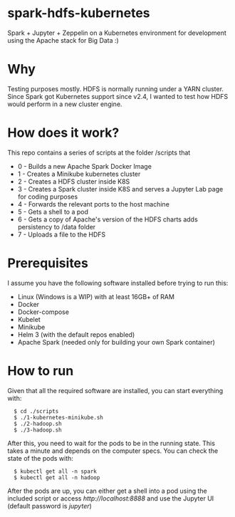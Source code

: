 # spark-hdfs-kubernetes
Spark + Jupyter + Zeppelin on a Kubernetes environment for development using the Apache stack for Big Data :)

# Why
Testing purposes mostly. HDFS is normally running under a YARN cluster. Since Spark got Kubernetes support since v2.4, I wanted to test how HDFS would perform in a new cluster engine.

# How does it work?
This repo contains a series of scripts at the folder /scripts that
- 0 - Builds a new Apache Spark Docker Image 
- 1 - Creates a Minikube kubernetes cluster
- 2 - Creates a HDFS cluster inside K8S
- 3 - Creates a Spark cluster inside K8S and serves a Jupyter Lab page for coding purposes
- 4 - Forwards the relevant ports to the host machine
- 5 - Gets a shell to a pod
- 6 - Gets a copy of Apache's version of the HDFS charts adds persistency to /data folder
- 7 - Uploads a file to the HDFS

# Prerequisites
I assume you have the following software installed before trying to run this:
- Linux (Windows is a WIP) with at least 16GB+ of RAM
- Docker
- Docker-compose
- Kubelet
- Minikube
- Helm 3 (with the default repos enabled)
- Apache Spark (needed only for building your own Spark container)

# How to run
Given that all the required software are installed, you can start everything with:
```
  $ cd ./scripts
  $ ./1-kubernetes-minikube.sh
  $ ./2-hadoop.sh
  $ ./3-hadoop.sh
```

After this, you need to wait for the pods to be in the running state. This takes a minute and depends on the computer specs. You can check the state of the pods with:
```
  $ kubectl get all -n spark
  $ kubectl get all -n hadoop
```

After the pods are up, you can either get a shell into a pod using the included script or access _http://localhost:8888_ and use the Jupyter UI (default password is _jupyter_)
